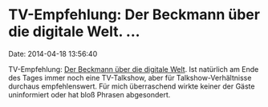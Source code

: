 TV-Empfehlung: Der Beckmann über die digitale Welt. \...
========================================================

Date: 2014-04-18 13:56:40

TV-Empfehlung: [Der Beckmann über die digitale
Welt](http://www.daserste.de/unterhaltung/talk/beckmann/sendung/17042014-informiert-oder-manipuliert-100.html).
Ist natürlich am Ende des Tages immer noch eine TV-Talkshow, aber für
Talkshow-Verhältnisse durchaus empfehlenswert. Für mich überraschend
wirkte keiner der Gäste uninformiert oder hat bloß Phrasen abgesondert.
